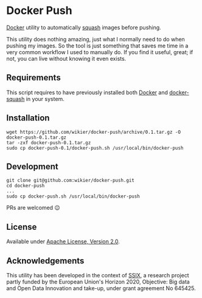 # Docker Push

[Docker](http://www.docker.com/) utility to automatically [squash](https://github.com/jwilder/docker-squash) 
images before pushing.

This utility does nothing amazing, just what I normally need to do when pushing my images. So 
the tool is just something that saves me time in a very common workflow I used to manually do.
If you find it useful, great; if not, you can live without knowing it even exists.


## Requirements

This script requires to have previously installed both [Docker](https://docs.docker.com/engine/installation/) 
and [docker-squash](https://github.com/jwilder/docker-squash#installation) in your system.


## Installation

    wget https://github.com/wikier/docker-push/archive/0.1.tar.gz -O docker-push-0.1.tar.gz
    tar -zxf docker-push-0.1.tar.gz
    sudo cp docker-push-0.1/docker-push.sh /usr/local/bin/docker-push

## Development

    git clone git@github.com:wikier/docker-push.git
    cd docker-push
    ...
    sudo cp docker-push.sh /usr/local/bin/docker-push

PRs are welcomed :wink:


## License

Available under [Apache License, Version 2.0](http://www.apache.org/licenses/LICENSE-2.0.html).


## Acknowledgements

This utility has been developed in the context of [SSIX](http://ssix-project.eu/), a research project partly 
funded by the European Union's Horizon 2020, Objective: Big data and Open Data Innovation and take-up, under 
grant agreement No 645425.


